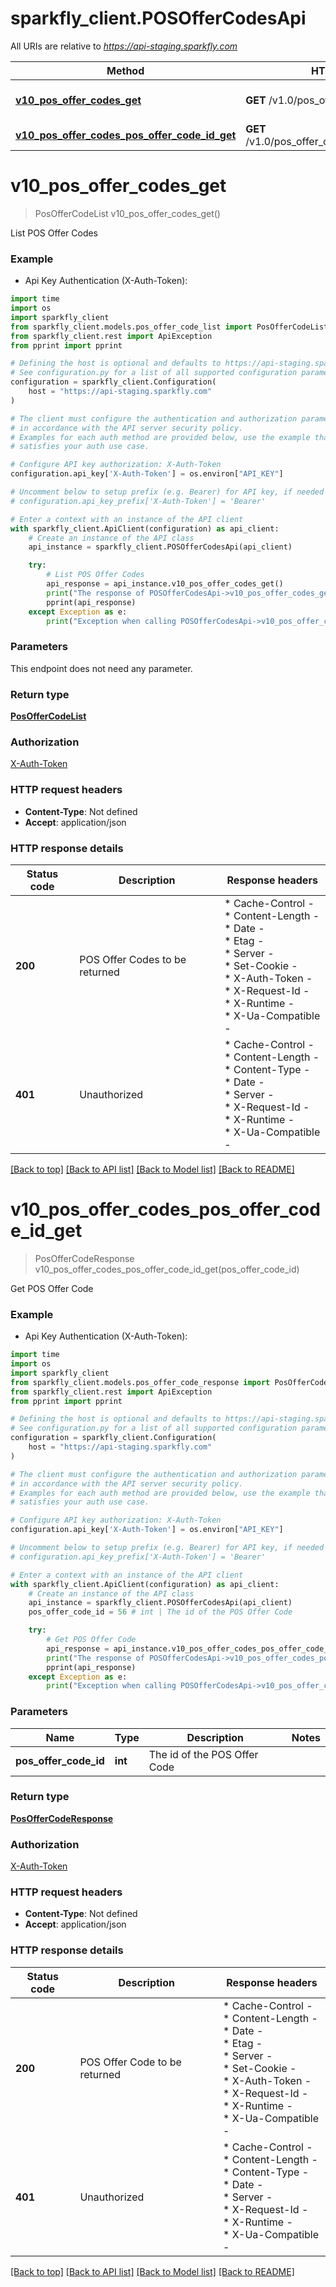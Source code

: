 # sparkfly_client.POSOfferCodesApi

All URIs are relative to *https://api-staging.sparkfly.com*

Method | HTTP request | Description
------------- | ------------- | -------------
[**v10_pos_offer_codes_get**](POSOfferCodesApi.md#v10_pos_offer_codes_get) | **GET** /v1.0/pos_offer_codes | List POS Offer Codes
[**v10_pos_offer_codes_pos_offer_code_id_get**](POSOfferCodesApi.md#v10_pos_offer_codes_pos_offer_code_id_get) | **GET** /v1.0/pos_offer_codes/:pos_offer_code_id | Get POS Offer Code


# **v10_pos_offer_codes_get**
> PosOfferCodeList v10_pos_offer_codes_get()

List POS Offer Codes

### Example

* Api Key Authentication (X-Auth-Token):
```python
import time
import os
import sparkfly_client
from sparkfly_client.models.pos_offer_code_list import PosOfferCodeList
from sparkfly_client.rest import ApiException
from pprint import pprint

# Defining the host is optional and defaults to https://api-staging.sparkfly.com
# See configuration.py for a list of all supported configuration parameters.
configuration = sparkfly_client.Configuration(
    host = "https://api-staging.sparkfly.com"
)

# The client must configure the authentication and authorization parameters
# in accordance with the API server security policy.
# Examples for each auth method are provided below, use the example that
# satisfies your auth use case.

# Configure API key authorization: X-Auth-Token
configuration.api_key['X-Auth-Token'] = os.environ["API_KEY"]

# Uncomment below to setup prefix (e.g. Bearer) for API key, if needed
# configuration.api_key_prefix['X-Auth-Token'] = 'Bearer'

# Enter a context with an instance of the API client
with sparkfly_client.ApiClient(configuration) as api_client:
    # Create an instance of the API class
    api_instance = sparkfly_client.POSOfferCodesApi(api_client)

    try:
        # List POS Offer Codes
        api_response = api_instance.v10_pos_offer_codes_get()
        print("The response of POSOfferCodesApi->v10_pos_offer_codes_get:\n")
        pprint(api_response)
    except Exception as e:
        print("Exception when calling POSOfferCodesApi->v10_pos_offer_codes_get: %s\n" % e)
```



### Parameters
This endpoint does not need any parameter.

### Return type

[**PosOfferCodeList**](PosOfferCodeList.md)

### Authorization

[X-Auth-Token](../README.md#X-Auth-Token)

### HTTP request headers

 - **Content-Type**: Not defined
 - **Accept**: application/json

### HTTP response details
| Status code | Description | Response headers |
|-------------|-------------|------------------|
**200** | POS Offer Codes to be returned |  * Cache-Control -  <br>  * Content-Length -  <br>  * Date -  <br>  * Etag -  <br>  * Server -  <br>  * Set-Cookie -  <br>  * X-Auth-Token -  <br>  * X-Request-Id -  <br>  * X-Runtime -  <br>  * X-Ua-Compatible -  <br>  |
**401** | Unauthorized |  * Cache-Control -  <br>  * Content-Length -  <br>  * Content-Type -  <br>  * Date -  <br>  * Server -  <br>  * X-Request-Id -  <br>  * X-Runtime -  <br>  * X-Ua-Compatible -  <br>  |

[[Back to top]](#) [[Back to API list]](../README.md#documentation-for-api-endpoints) [[Back to Model list]](../README.md#documentation-for-models) [[Back to README]](../README.md)

# **v10_pos_offer_codes_pos_offer_code_id_get**
> PosOfferCodeResponse v10_pos_offer_codes_pos_offer_code_id_get(pos_offer_code_id)

Get POS Offer Code

### Example

* Api Key Authentication (X-Auth-Token):
```python
import time
import os
import sparkfly_client
from sparkfly_client.models.pos_offer_code_response import PosOfferCodeResponse
from sparkfly_client.rest import ApiException
from pprint import pprint

# Defining the host is optional and defaults to https://api-staging.sparkfly.com
# See configuration.py for a list of all supported configuration parameters.
configuration = sparkfly_client.Configuration(
    host = "https://api-staging.sparkfly.com"
)

# The client must configure the authentication and authorization parameters
# in accordance with the API server security policy.
# Examples for each auth method are provided below, use the example that
# satisfies your auth use case.

# Configure API key authorization: X-Auth-Token
configuration.api_key['X-Auth-Token'] = os.environ["API_KEY"]

# Uncomment below to setup prefix (e.g. Bearer) for API key, if needed
# configuration.api_key_prefix['X-Auth-Token'] = 'Bearer'

# Enter a context with an instance of the API client
with sparkfly_client.ApiClient(configuration) as api_client:
    # Create an instance of the API class
    api_instance = sparkfly_client.POSOfferCodesApi(api_client)
    pos_offer_code_id = 56 # int | The id of the POS Offer Code

    try:
        # Get POS Offer Code
        api_response = api_instance.v10_pos_offer_codes_pos_offer_code_id_get(pos_offer_code_id)
        print("The response of POSOfferCodesApi->v10_pos_offer_codes_pos_offer_code_id_get:\n")
        pprint(api_response)
    except Exception as e:
        print("Exception when calling POSOfferCodesApi->v10_pos_offer_codes_pos_offer_code_id_get: %s\n" % e)
```



### Parameters

Name | Type | Description  | Notes
------------- | ------------- | ------------- | -------------
 **pos_offer_code_id** | **int**| The id of the POS Offer Code | 

### Return type

[**PosOfferCodeResponse**](PosOfferCodeResponse.md)

### Authorization

[X-Auth-Token](../README.md#X-Auth-Token)

### HTTP request headers

 - **Content-Type**: Not defined
 - **Accept**: application/json

### HTTP response details
| Status code | Description | Response headers |
|-------------|-------------|------------------|
**200** | POS Offer Code to be returned |  * Cache-Control -  <br>  * Content-Length -  <br>  * Date -  <br>  * Etag -  <br>  * Server -  <br>  * Set-Cookie -  <br>  * X-Auth-Token -  <br>  * X-Request-Id -  <br>  * X-Runtime -  <br>  * X-Ua-Compatible -  <br>  |
**401** | Unauthorized |  * Cache-Control -  <br>  * Content-Length -  <br>  * Content-Type -  <br>  * Date -  <br>  * Server -  <br>  * X-Request-Id -  <br>  * X-Runtime -  <br>  * X-Ua-Compatible -  <br>  |

[[Back to top]](#) [[Back to API list]](../README.md#documentation-for-api-endpoints) [[Back to Model list]](../README.md#documentation-for-models) [[Back to README]](../README.md)

